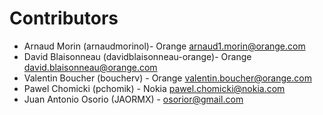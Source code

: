 # Contributors

* Arnaud Morin (arnaudmorinol)- Orange <arnaud1.morin@orange.com>
* David Blaisonneau (davidblaisonneau-orange)- Orange <david.blaisonneau@orange.com>
* Valentin Boucher (boucherv) - Orange <valentin.boucher@orange.com>
* Pawel Chomicki (pchomik) - Nokia <pawel.chomicki@nokia.com>
* Juan Antonio Osorio (JAORMX) - <osorior@gmail.com>
